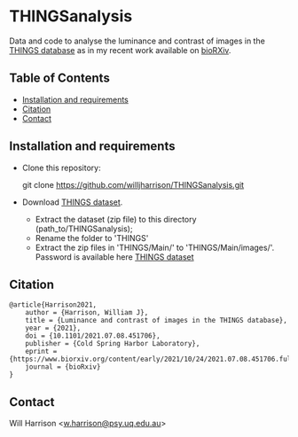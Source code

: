 # THINGSanalysis
Data and code to analyse the luminance and contrast of images in the [THINGS database](https://osf.io/jum2f/) as in my 
recent work available on [bioRXiv](https://www.biorxiv.org/content/10.1101/2021.07.08.451706v2).

## Table of Contents
* [Installation and requirements](#installation-and-requirements)
* [Citation](#citation)
* [Contact](#contact)

## Installation and requirements

- Clone this repository:
    
    
    git clone https://github.com/willjharrison/THINGSanalysis.git
    
    
- Download [THINGS dataset](https://osf.io/jum2f/). 
    - Extract the dataset (zip file) to this directory (path_to/THINGSanalysis);
    - Rename the folder to 'THINGS'
    - Extract the zip files in 'THINGS/Main/' to 'THINGS/Main/images/'. Password is available here [THINGS dataset](https://osf.io/jum2f/)



## Citation

    @article{Harrison2021,
        author = {Harrison, William J},
        title = {Luminance and contrast of images in the THINGS database},
        year = {2021},
        doi = {10.1101/2021.07.08.451706},
        publisher = {Cold Spring Harbor Laboratory},
        eprint = {https://www.biorxiv.org/content/early/2021/10/24/2021.07.08.451706.full.pdf},
        journal = {bioRxiv}
    }

## Contact

Will Harrison <[w.harrison@psy.uq.edu.au](w.harrison@psy.uq.edu.au)>